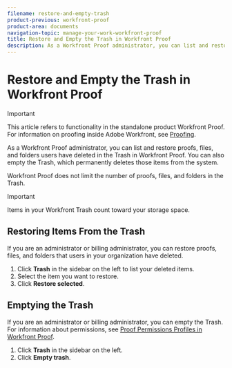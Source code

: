 ```yaml
---
filename: restore-and-empty-trash
product-previous: workfront-proof
product-area: documents
navigation-topic: manage-your-work-workfront-proof
title: Restore and Empty the Trash in Workfront Proof
description: As a Workfront Proof administrator, you can list and restore proofs, files, and folders users have deleted in the Trash in Workfront Proof. You can also empty the Trash, which permanently deletes those items from the system.
---
```


# Restore and Empty the Trash in Workfront Proof

>[!IMPORTANT]
>
>This article refers to functionality in the standalone product Workfront Proof. For information on proofing inside Adobe Workfront, see [Proofing](../../../review-and-approve-work/proofing/proofing.md).

As a Workfront Proof administrator, you can list and restore proofs, files, and folders users have deleted in the Trash in Workfront Proof.&nbsp;You can also empty the Trash, which permanently deletes those items from the system.

Workfront Proof does not limit the number of proofs, files, and folders in the Trash.

>[!IMPORTANT]
>
>Items in your Workfront Trash count toward your storage space.

## Restoring Items From the Trash

If you are an administrator or billing administrator, you can restore&nbsp;proofs, files, and folders that users in your organization have deleted.

1. Click **Trash**&nbsp;in the sidebar on the left to list your deleted items.
1. Select the item you want to restore.
1. Click **Restore selected**.

## Emptying the Trash

If you are an administrator or billing administrator, you can empty the Trash. For information about permissions, see [Proof Permissions Profiles in Workfront Proof](../../../workfront-proof/wp-acct-admin/account-settings/proof-perm-profiles-in-wp.md).

1. Click **Trash**&nbsp;in the sidebar on the left.
1. Click **Empty trash**.


